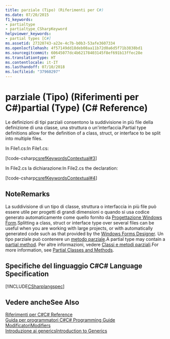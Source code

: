 ```yaml
---
title: parziale (Tipo) (Riferimenti per C#)
ms.date: 07/20/2015
f1_keywords:
- partialtype
- partialtype_CSharpKeyword
helpviewer_keywords:
- partial types [C#]
ms.assetid: 27320743-a22e-4c7b-b0b3-53afe3607334
ms.openlocfilehash: 4f57149dd18deb08aa11b72d0a6d5f71b3838bd1
ms.sourcegitcommit: 60645077dc4b62178403145f8ef691b13ffec28e
ms.translationtype: HT
ms.contentlocale: it-IT
ms.lasthandoff: 07/10/2018
ms.locfileid: "37960297"
---
```

# <a name="partial-type-c-reference"></a><span data-ttu-id="bc95a-102">parziale (Tipo) (Riferimenti per C#)</span><span class="sxs-lookup"><span data-stu-id="bc95a-102">partial (Type) (C# Reference)</span></span>
<span data-ttu-id="bc95a-103">Le definizioni di tipi parziali consentono la suddivisione in più file della definizione di una classe, una struttura o un'interfaccia.</span><span class="sxs-lookup"><span data-stu-id="bc95a-103">Partial type definitions allow for the definition of a class, struct, or interface to be split into multiple files.</span></span>  
  
 <span data-ttu-id="bc95a-104">In File1.cs:</span><span class="sxs-lookup"><span data-stu-id="bc95a-104">In File1.cs:</span></span>  
  
 [!code-csharp[csrefKeywordsContextual#3](../../../csharp/language-reference/keywords/codesnippet/CSharp/partial-type_1.cs)]  
  
 <span data-ttu-id="bc95a-105">In File2.cs la dichiarazione:</span><span class="sxs-lookup"><span data-stu-id="bc95a-105">In File2.cs the declaration:</span></span>  
  
 [!code-csharp[csrefKeywordsContextual#4](../../../csharp/language-reference/keywords/codesnippet/CSharp/partial-type_2.cs)]  
  
## <a name="remarks"></a><span data-ttu-id="bc95a-106">Note</span><span class="sxs-lookup"><span data-stu-id="bc95a-106">Remarks</span></span>  
 <span data-ttu-id="bc95a-107">La suddivisione di un tipo di classe, struttura o interfaccia in più file può essere utile per progetti di grandi dimensioni o quando si usa codice generato automaticamente come quello fornito da [Progettazione Windows Form](../../../framework/winforms/controls/developing-windows-forms-controls-at-design-time.md).</span><span class="sxs-lookup"><span data-stu-id="bc95a-107">Splitting a class, struct or interface type over several files can be useful when you are working with large projects, or with automatically generated code such as that provided by the [Windows Forms Designer](../../../framework/winforms/controls/developing-windows-forms-controls-at-design-time.md).</span></span> <span data-ttu-id="bc95a-108">Un tipo parziale può contenere un [metodo parziale](../../../csharp/language-reference/keywords/partial-method.md).</span><span class="sxs-lookup"><span data-stu-id="bc95a-108">A partial type may contain a [partial method](../../../csharp/language-reference/keywords/partial-method.md).</span></span> <span data-ttu-id="bc95a-109">Per altre informazioni, vedere [Classi e metodi parziali](../../../csharp/programming-guide/classes-and-structs/partial-classes-and-methods.md).</span><span class="sxs-lookup"><span data-stu-id="bc95a-109">For more information, see [Partial Classes and Methods](../../../csharp/programming-guide/classes-and-structs/partial-classes-and-methods.md).</span></span>  
  
## <a name="c-language-specification"></a><span data-ttu-id="bc95a-110">Specifiche del linguaggio C#</span><span class="sxs-lookup"><span data-stu-id="bc95a-110">C# Language Specification</span></span>  
 [!INCLUDE[CSharplangspec](~/includes/csharplangspec-md.md)]  
  
## <a name="see-also"></a><span data-ttu-id="bc95a-111">Vedere anche</span><span class="sxs-lookup"><span data-stu-id="bc95a-111">See Also</span></span>  
 [<span data-ttu-id="bc95a-112">Riferimenti per C#</span><span class="sxs-lookup"><span data-stu-id="bc95a-112">C# Reference</span></span>](../../../csharp/language-reference/index.md)  
 [<span data-ttu-id="bc95a-113">Guida per programmatori C#</span><span class="sxs-lookup"><span data-stu-id="bc95a-113">C# Programming Guide</span></span>](../../../csharp/programming-guide/index.md)  
 [<span data-ttu-id="bc95a-114">Modificatori</span><span class="sxs-lookup"><span data-stu-id="bc95a-114">Modifiers</span></span>](../../../csharp/language-reference/keywords/modifiers.md)  
 [<span data-ttu-id="bc95a-115">Introduzione ai generics</span><span class="sxs-lookup"><span data-stu-id="bc95a-115">Introduction to Generics</span></span>](../../../csharp/programming-guide/generics/introduction-to-generics.md)
